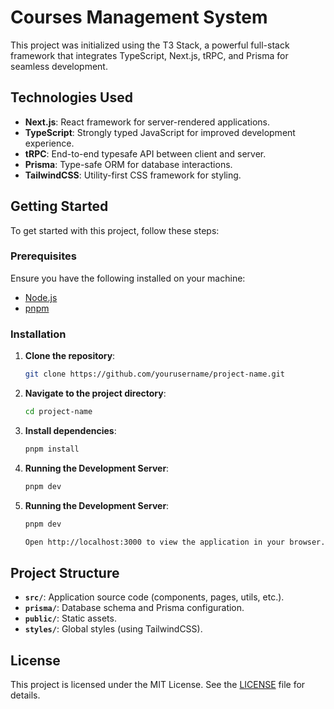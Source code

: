 # Courses Management System

This project was initialized using the T3 Stack, a powerful full-stack framework that integrates TypeScript, Next.js, tRPC, and Prisma for seamless development.

## Technologies Used

- **Next.js**: React framework for server-rendered applications.
- **TypeScript**: Strongly typed JavaScript for improved development experience.
- **tRPC**: End-to-end typesafe API between client and server.
- **Prisma**: Type-safe ORM for database interactions.
- **TailwindCSS**: Utility-first CSS framework for styling.

## Getting Started

To get started with this project, follow these steps:

### Prerequisites

Ensure you have the following installed on your machine:

- [Node.js](https://nodejs.org/)
- [pnpm](https://pnpm.io/)

### Installation

1. **Clone the repository**:

   ```bash
   git clone https://github.com/yourusername/project-name.git

   ```

2. **Navigate to the project directory**:

   ```bash
   cd project-name

   ```

3. **Install dependencies**:

   ```bash
   pnpm install

   ```

4. **Running the Development Server**:

   ```bash
   pnpm dev

   ```

5. **Running the Development Server**:

   ```bash
   pnpm dev

   Open http://localhost:3000 to view the application in your browser.
   ```

## Project Structure

- **`src/`**: Application source code (components, pages, utils, etc.).
- **`prisma/`**: Database schema and Prisma configuration.
- **`public/`**: Static assets.
- **`styles/`**: Global styles (using TailwindCSS).

## License

This project is licensed under the MIT License. See the [LICENSE](LICENSE) file for details.
